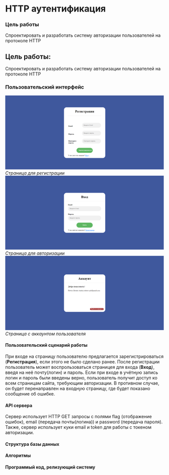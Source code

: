 # HTTP аутентификация

### Цель работы
Спроектировать и разработать систему авторизации пользователей на протоколе HTTP

## Цель работы:
Спроектировать и разработать систему авторизации пользователей на протоколе HTTP
### Пользовательский интерфейс
![](reg.png "Регистрация")
*Страница для регистрации*
![](auth.png "Авторизация")
*Страница для авторизации*
![](account.png "Аккаунт")
*Страница с аккаунтом пользователя*

#### Пользовательский сценарий работы
При входе на страницу пользователю предлагается зарегистрироваться (**Регистрация**), если этого не было сделано ранее. После регистрации пользователь может воспрользоваться страницея для входа (**Вход**), введя на неё почту(логин) и пароль. Если при входе в учётную запись логин и пароль были введены верно, пользователь получит доступ ко всем страницам сайта, требующим авторизации. В противном случае, он будет перенаправлен на входную страницу, где будет показано сообщение об ошибке.

#### API сервера
Сервер использует HTTP GET запросы с полями flag (отображение ошибок), email (передача почты(логина)) и password (передача пароля). Также, сервер использует куки email и token для работы с токеном авторизации.

####

#### Структура базы данных
#### Алгоритмы
#### Программый код, релизующий систему
